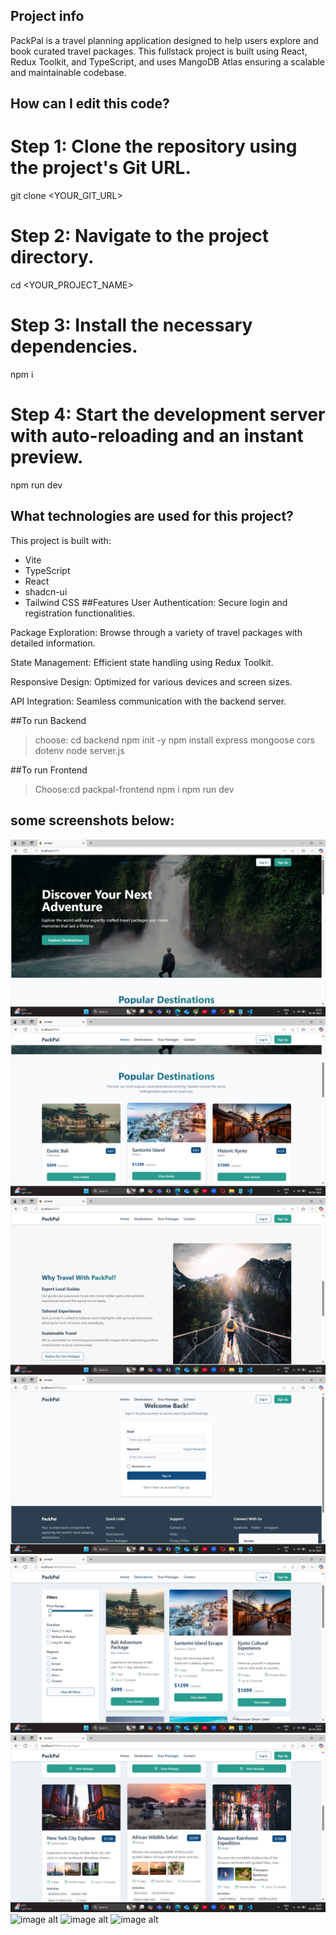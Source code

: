 ## Project info
PackPal is a travel planning application designed to help users explore and book curated travel packages. This fullstack project is built using React, Redux Toolkit, and TypeScript, and uses MangoDB Atlas ensuring a scalable and maintainable codebase.

## How can I edit this code?
# Step 1: Clone the repository using the project's Git URL.
git clone <YOUR_GIT_URL>

# Step 2: Navigate to the project directory.
cd <YOUR_PROJECT_NAME>

# Step 3: Install the necessary dependencies.
npm i

# Step 4: Start the development server with auto-reloading and an instant preview.
npm run dev


## What technologies are used for this project?

This project is built with:

- Vite
- TypeScript
- React
- shadcn-ui
- Tailwind CSS
##Features
User Authentication: Secure login and registration functionalities.

Package Exploration: Browse through a variety of travel packages with detailed information.

State Management: Efficient state handling using Redux Toolkit.

Responsive Design: Optimized for various devices and screen sizes.

API Integration: Seamless communication with the backend server.



##To run Backend
>choose: cd backend
> npm init -y
>npm install express mongoose cors dotenv
>node server.js

##To run Frontend
>Choose:cd packpal-frontend
>npm i
>npm run dev
## some screenshots below:

![image alt](https://github.com/Shashank-do/PackPal-Tour-Package-and-Tour-guide-portal-/blob/bba9d16a154b3e5dfadf5ae3ea92bf81a3769532/Screenshot%20(24).png)
![image alt](https://github.com/Shashank-do/PackPal-Tour-Package-and-Tour-guide-portal-/blob/ac138a9a8d0650c23be0cf8ee6f9bd551b0eb1fc/Screenshot%20(25).png)
![image alt](https://github.com/Shashank-do/PackPal-Tour-Package-and-Tour-guide-portal-/blob/197aa890d688657d647a4399b6caf7a9798056d2/Screenshot%20(26).png)
![image alt](https://github.com/Shashank-do/PackPal-Tour-Package-and-Tour-guide-portal-/blob/24cae9819f7a581eea63991eca4f92bfb4d3f111/Screenshot%20(29).png)
![image alt](https://github.com/Shashank-do/PackPal-Tour-Package-and-Tour-guide-portal-/blob/1f1eed840babaa90931eb90beaa362e17e32cf85/Screenshot%20(31).png)
![image alt](https://github.com/Shashank-do/PackPal-Tour-Package-and-Tour-guide-portal-/blob/c95c2012ad7c16b9ecb942856ae9d2ce127dd95d/Screenshot%20(32).png)
![image alt]()
![image alt]()
![image alt]()


